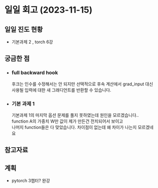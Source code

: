 # 일일 회고 (2023-11-15)

## 일일 진도 현황
- 기본과제 2 , torch 6강

## 궁금한 점
- ### full backward hook
  후크는 인수를 수정해서는 안 되지만 선택적으로 후속 계산에서 grad_input 대신 사용될 입력에 대한 새 그래디언트를 반환할 수 있습니다.

- ### 기본 과제 1
  기본과제 1의 마지막 옵션 문제를 풀지 못하였는데 원인을 모르겠습니다..  
  function A의 가중치 W만 값이 제가 만든건 전치되어서 보이고  
  나머지 function들은 다 맞았습니다. 차이점이 없는데 왜 차이가 나는지 모르겠네요


## 참고자료

## 계획
- pytorch 3챕터? 완강
